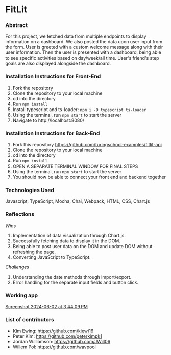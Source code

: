 # FitLit

### Abstract
For this project, we fetched data from multiple endpoints to display information on a dashboard. We also posted the data upon user input from the form. User is greeted with a custom welcome message along with their user information. Then the user is presented with a dashboard, being able to see specific activities based on day/week/all time. User's friend's step goals are also displayed alongside the dashboard.

### Installation Instructions for Front-End
1. Fork the repository
2. Clone the repository to your local machine
3. cd into the directory
4. Run `npm install`
5. Install typescript and ts-loader: `npm i -D typescript ts-loader`
6. Using the terminal, run `npm start` to start the server
7. Navigate to http://localhost:8080/

### Installation Instructions for Back-End
1. Fork this repository https://github.com/turingschool-examples/fitlit-api
2. Clone the repository to your local machine
3. cd into the directory
4. Run `npm install`
5. OPEN A SEPARATE TERMINAL WINDOW FOR FINAL STEPS
6. Using the terminal, run `npm start` to start the server
7. You should now be able to connect your front end and backend together

   
### Technologies Used
Javascript, TypeScript, Mocha, Chai, Webpack, HTML, CSS, Chart.js

### Reflections
*Wins*
1. Implementation of data visualization through Chart.js.
2. Successfully fetching data to display it in the DOM.
3. Being able to post user data on the DOM and update DOM without refreshing the page.
4. Converting JavaScript to TypeScript.
    
*Challenges*
1. Understanding the date methods through import/export.
2. Error handling for the separate input fields and button click. 
   
### Working app
[Screenshot 2024-06-02 at 3 44 09 PM](https://github.com/kiewi16/fitlit/assets/127267694/fceaebb4-05a7-41a4-861d-351768df4e56)


### List of contributors
* Kim Ewing: https://github.com/kiewi16
* Peter Kim: https://github.com/peterkimpk1
* Jordan Williamson: https://github.com/JWill06
* Willem Pol: https://github.com/wavpool
